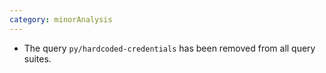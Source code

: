 ```yaml
---
category: minorAnalysis
---
```

* The query `py/hardcoded-credentials` has been removed from all query suites.
